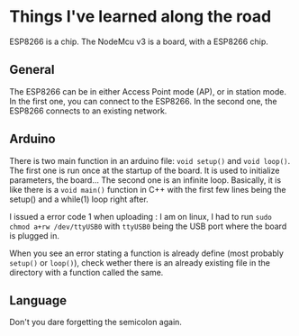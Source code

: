 # Things I've learned along the road

ESP8266 is a chip. The NodeMcu v3 is a board, with a ESP8266 chip.

## General

The ESP8266 can be in either Access Point mode (AP), or in station mode.
In the first one, you can connect to the ESP8266. In the second one, the ESP8266
connects to an existing network.

## Arduino

There is two main function in an arduino file: `void setup()` and `void loop()`.
The first one is run once at the startup of the board. It is used to initialize parameters,
the board... The second one is an infinite loop.
Basically, it is like there is a `void main()` function in C++ with the first few lines
being the setup() and a while(1) loop right after.


I issued a error code 1 when uploading : I am on linux, I had to run `sudo chmod a+rw /dev/ttyUSB0`
with `ttyUSB0` being the USB port where the board is plugged in.

When you see an error stating a function is already define (most probably `setup()` or `loop()`), check wether there is an already existing file in the directory with a function called the same.

## Language

Don't you dare forgetting the semicolon again.